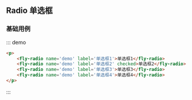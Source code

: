 ## Radio 单选框

### 基础用例

::: demo
```html
<p>
    <fly-radio name='demo' label='单选框1'>单选框1</fly-radio>
    <fly-radio name='demo' label='单选框2' checked>单选框2</fly-radio>
    <fly-radio name='demo' label='单选框3'>单选框3</fly-radio>
    <fly-radio name='demo' label='单选框4'>单选框4</fly-radio>
</p>
```
:::
